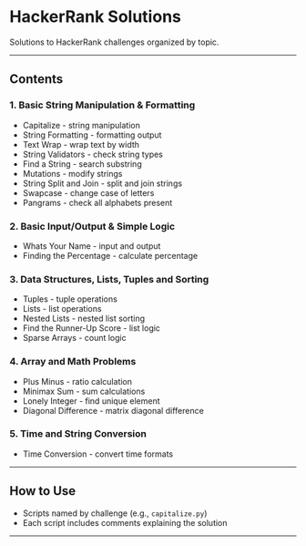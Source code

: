 # HackerRank Solutions

Solutions to HackerRank challenges organized by topic.

---

## Contents

### 1. Basic String Manipulation & Formatting  
- Capitalize - string manipulation  
- String Formatting - formatting output  
- Text Wrap - wrap text by width  
- String Validators - check string types  
- Find a String - search substring  
- Mutations - modify strings  
- String Split and Join - split and join strings  
- Swapcase - change case of letters  
- Pangrams - check all alphabets present  

### 2. Basic Input/Output & Simple Logic  
- Whats Your Name - input and output  
- Finding the Percentage - calculate percentage  

### 3. Data Structures, Lists, Tuples and Sorting  
- Tuples - tuple operations  
- Lists - list operations  
- Nested Lists - nested list sorting  
- Find the Runner-Up Score - list logic
- Sparse Arrays - count logic

### 4. Array and Math Problems  
- Plus Minus - ratio calculation  
- Minimax Sum - sum calculations  
- Lonely Integer - find unique element  
- Diagonal Difference - matrix diagonal difference  

### 5. Time and String Conversion  
- Time Conversion - convert time formats  

---

## How to Use

- Scripts named by challenge (e.g., `capitalize.py`)  
- Each script includes comments explaining the solution  

---


